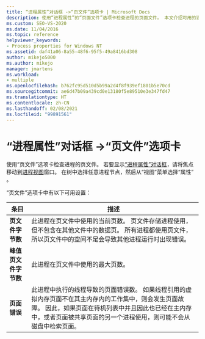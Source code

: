 ```yaml
---
title: “进程属性”对话框 ->“页文件”选项卡 | Microsoft Docs
description: 使用“进程属性”的“页面文件”选项卡检查进程的页面文件。 本文介绍可用的设置。
ms.custom: SEO-VS-2020
ms.date: 11/04/2016
ms.topic: reference
helpviewer_keywords:
- Process properties for Windows NT
ms.assetid: daf41a06-8a55-48f6-95f5-49a8416bd308
author: mikejo5000
ms.author: mikejo
manager: jmartens
ms.workload:
- multiple
ms.openlocfilehash: b762fc95d510d5b99a2d4f8f939ef1801b5e70cd
ms.sourcegitcommit: ae6d47b09a439cd0e13180f5e89510e3e347fd47
ms.translationtype: HT
ms.contentlocale: zh-CN
ms.lasthandoff: 02/08/2021
ms.locfileid: "99891561"
---
```

# <a name="page-file-tab-process-properties-dialog-box"></a>“进程属性”对话框 ->“页文件”选项卡
使用“页文件”选项卡检查进程的页文件。 若要显示[“进程属性”对话框](../debugger/process-properties-dialog-box.md)，请将焦点移动到[进程视图](../debugger/processes-view.md)窗口。 在树中选择任意进程节点，然后从“视图”菜单选择“属性” 。

 “页文件”选项卡中有以下可用设置：

|条目|描述|
|-----------|-----------------|
|**页文件字节数**|此进程在页文件中使用的当前页数。 页文件存储进程使用，但不包含在其他文件中的数据页。 所有进程都使用页文件，所以页文件中的空间不足会导致其他进程运行时出现错误。|
|**峰值页文件字节数**|此进程在页文件中使用的最大页数。|
|**页面错误**|此进程中执行的线程导致的页面错误数。 如果线程引用的虚拟内存页面不在其主内存内的工作集中，则会发生页面故障。 因此，如果页面在待机列表中并且因此也已经在主内存中，或者页面被共享页面的另一个进程使用，则可能不会从磁盘中检索页面。|